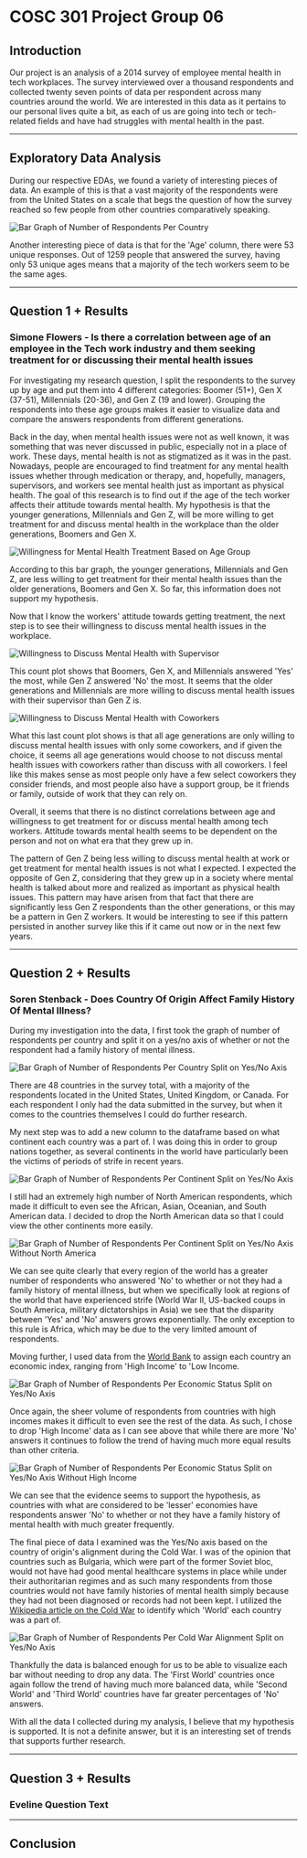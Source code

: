 # COSC 301 Project Group 06

## Introduction

Our project is an analysis of a 2014 survey of employee mental health in tech workplaces. The survey interviewed over a thousand respondents and collected twenty seven points of data per respondent across many countries around the world. We are interested in this data as it pertains to our personal lives quite a bit, as each of us are going into tech or tech-related fields and have had struggles with mental health in the past.

---

## Exploratory Data Analysis

During our respective EDAs, we found a variety of interesting pieces of data. An example of this is that a vast majority of the respondents were from the United States on a scale that begs the question of how the survey reached so few people from other countries comparatively speaking.

![Bar Graph of Number of Respondents Per Country](./images/sstenbackNumAnsPerCountry.png)

Another interesting piece of data is that for the 'Age' column, there were 53 unique responses. Out of 1259 people that answered the survey, having only 53 unique ages means that a majority of the tech workers seem to be the same ages.

---

## Question 1 + Results

### Simone Flowers - Is there a correlation between age of an employee in the Tech work industry and them seeking treatment for or discussing their mental health issues

For investigating my research question, I split the respondents to the survey up by age and put them into 4 different categories: Boomer (51+), Gen X (37-51), Millennials (20-36), and Gen Z (19 and lower). Grouping the respondents into these age groups makes it easier to visualize data and compare the answers respondents from different generations.

Back in the day, when mental health issues were not as well known, it was something that was never discussed in public, especially not in a place of work. These days, mental health is not as stigmatized as it was in the past. Nowadays, people are encouraged to find treatment for any mental health issues whether through medication or therapy, and, hopefully, managers, supervisors, and workers see mental health just as important as physical health. The goal of this research is to find out if the age of the tech worker affects their attitude towards mental health. My hypothesis is that the younger generations, Millennials and Gen Z, will be more willing to get treatment for and discuss mental health in the workplace than the older generations, Boomers and Gen X.

![Willingness for Mental Health Treatment Based on Age Group](./images/sflowersTreatment.png)

According to this bar graph, the younger generations, Millennials and Gen Z, are less willing to get treatment for their mental health issues than the older generations, Boomers and Gen X. So far, this information does not support my hypothesis.

Now that I know the workers' attitude towards getting treatment, the next step is to see their willingness to discuss mental health issues in the workplace.

![Willingness to Discuss Mental Health with Supervisor](./images/sflowersSupervisor.png)

This count plot shows that Boomers, Gen X, and Millennials answered 'Yes' the most, while Gen Z answered 'No' the most. It seems that the older generations and Millennials are more willing to discuss mental health issues with their supervisor than Gen Z is.

![Willingness to Discuss Mental Health with Coworkers](./images/sflowersCoworkers.png)

What this last count plot shows is that all age generations are only willing to discuss mental health issues with only some coworkers, and if given the choice, it seems all age generations would choose to not discuss mental health issues with coworkers rather than discuss with all coworkers. I feel like this makes sense as most people only have a few select coworkers they consider friends, and most people also have a support group, be it friends or family, outside of work that they can rely on.

Overall, it seems that there is no distinct correlations between age and willingness to get treatment for or discuss mental health among tech workers. Attitude towards mental health seems to be dependent on the person and not on what era that they grew up in.

The pattern of Gen Z being less willing to discuss mental health at work or get treatment for mental health issues is not what I expected. I expected the opposite of Gen Z, considering that they grew up in a society where mental health is talked about more and realized as important as physical health issues. This pattern may have arisen from that fact that there are significantly less Gen Z respondents than the other generations, or this may be a pattern in Gen Z workers. It would be interesting to see if this pattern persisted in another survey like this if it came out now or in the next few years.

---

## Question 2 + Results

### Soren Stenback - Does Country Of Origin Affect Family History Of Mental Illness?

During my investigation into the data, I first took the graph of number of respondents per country and split it on a yes/no axis of whether or not the respondent had a family history of mental illness.

![Bar Graph of Number of Respondents Per Country Split on Yes/No Axis](./images/sstenbackNumAnsPerCountryFamHistAxis.png)

There are 48 countries in the survey total, with a majority of the respondents located in the United States, United Kingdom, or Canada. For each respondent I only had the data submitted in the survey, but when it comes to the countries themselves I could do further research.

My next step was to add a new column to the dataframe based on what continent each country was a part of. I was doing this in order to group nations together, as several continents in the world have particularly been the victims of periods of strife in recent years.

![Bar Graph of Number of Respondents Per Continent Split on Yes/No Axis](./images/sstenbackNumAnsPerContinentFamHistAxis.png)

I still had an extremely high number of North American respondents, which made it difficult to even see the African, Asian, Oceanian, and South American data. I decided to drop the North American data so that I could view the other continents more easily.

![Bar Graph of Number of Respondents Per Continent Split on Yes/No Axis Without North America](./images/sstenbackNumAnsPerContinentFamHistAxisMinimized.png)

We can see quite clearly that every region of the world has a greater number of respondents who answered 'No' to whether or not they had a family history of mental illness, but when we specifically look at regions of the world that have experienced strife (World War II, US-backed coups in South America, military dictatorships in Asia) we see that the disparity between 'Yes' and 'No' answers grows exponentially. The only exception to this rule is Africa, which may be due to the very limited amount of respondents.

Moving further, I used data from the [World Bank](https://datatopics.worldbank.org/world-development-indicators/the-world-by-income-and-region.html) to assign each country an economic index, ranging from 'High Income' to 'Low Income.

![Bar Graph of Number of Respondents Per Economic Status Split on Yes/No Axis](./images/sstenbackNumAnsPerEconomicStatusFamHistAxis.png)

Once again, the sheer volume of respondents from countries with high incomes makes it difficult to even see the rest of the data. As such, I chose to drop 'High Income' data as I can see above that while there are more 'No' answers it continues to follow the trend of having much more equal results than other criteria.

![Bar Graph of Number of Respondents Per Economic Status Split on Yes/No Axis Without High Income](./images/sstenbackNumAnsPerEconomicStatusFamHistAxisMinimized.png)

We can see that the evidence seems to support the hypothesis, as countries with what are considered to be 'lesser' economies have respondents answer 'No' to whether or not they have a family history of mental health with much greater frequently.

The final piece of data I examined was the Yes/No axis based on the country of origin's alignment during the Cold War. I was of the opinion that countries such as Bulgaria, which were part of the former Soviet bloc, would not have had good mental healthcare systems in place while under their authoritarian regimes and as such many respondents from those countries would not have family histories of mental health simply because they had not been diagnosed or records had not been kept. I utilized the [Wikipedia article on the Cold War](https://en.wikipedia.org/wiki/Cold_War) to identify which 'World' each country was a part of.

![Bar Graph of Number of Respondents Per Cold War Alignment Split on Yes/No Axis](./images/sstenbackNumAnsPerColdWarAlignmentFamHistAxis.png)

Thankfully the data is balanced enough for us to be able to visualize each bar without needing to drop any data. The 'First World' countries once again follow the trend of having much more balanced data, while 'Second World' and 'Third World' countries have far greater percentages of 'No' answers.

With all the data I collected during my analysis, I believe that my hypothesis is supported. It is not a definite answer, but it is an interesting set of trends that supports further research.

---

## Question 3 + Results

### Eveline Question Text

---

## Conclusion

